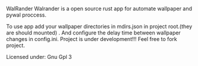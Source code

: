WalRander
Walrander is a open source rust app for automate wallpaper and pywal proccess.

To use app add your wallpaper directories in mdirs.json in project root.(they are should mounted) .
And configure the delay time between wallpaper changes in config.ini.
Project is under development!!!
Feel free to fork project.

Licensed under: Gnu Gpl 3

